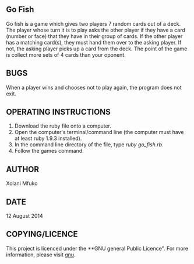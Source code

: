 Go Fish
-------

Go fish is a game which gives two players 7 random cards out of a deck. The player
whose turn it is to play asks the other player if they have a card (number or face)
that they have in their group of cards. If the other player has a matching card(s),
they must hand them over to the asking player. If not, the asking player picks up a
card from the deck. The point of the game is collect more sets of 4 cards than
your oponent.

BUGS
----
When a player wins and chooses not to play again, the program does not exit.

OPERATING INSTRUCTIONS
----------------------
1. Download the ruby file onto a computer.
2. Open the computer's terminal/command line (the computer must have at least ruby 1.9.3 installed).
3. In the command line directory of the file, type *ruby go_fish.rb*.
4. Follow the games command.

AUTHOR
------
Xolani Mfuko

DATE
----
12 August 2014

COPYING/LICENCE
---------------
This project is licenced under the **GNU general Public Licence". For more
information, please visit [gnu](http://www.gnu.org/copyleft/gpl.html).
